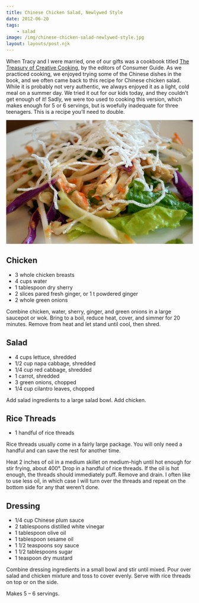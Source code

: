 ```yaml
---
title: Chinese Chicken Salad, Newlywed Style
date: 2012-06-20
tags:
    - salad
image: /img/chinese-chicken-salad-newlywed-style.jpg
layout: layouts/post.njk
---
```


When Tracy and I were married, one of our gifts was a cookbook titled
[The Treasury of Creative Cooking](http://www.goodreads.com/book/show/3994211-the-treasury-of-creative-cooking), by the editors of Consumer Guide. As
we practiced cooking, we enjoyed trying some of the Chinese dishes in
the book, and we often came back to this recipe for Chinese chicken
salad. While it is probably not very authentic, we always enjoyed it
as a light, cold meal on a summer day. We tried it out for our kids
today, and they couldn’t get enough of it! Sadly, we were too used to
cooking this version, which makes enough for 5 or 6 servings, but is
woefully inadequate for three teenagers. This is a recipe you’ll need
to double.

![chinese chicken salad](/img/chinese-chicken-salad-newlywed-style.jpg)

## Chicken

* 3 whole chicken breasts
* 4 cups water
* 1 tablespoon dry sherry
* 2 slices pared fresh ginger, or 1 t powdered ginger
* 2 whole green onions

Combine chicken, water, sherry, ginger, and green onions in a large
saucepot or wok. Bring to a boil, reduce heat, cover, and simmer for
20 minutes. Remove from heat and let stand until cool, then shred.

## Salad

* 4 cups lettuce, shredded
* 1/2 cup napa cabbage, shredded
* 1/4 cup red cabbage, shredded
* 1 carrot, shredded
* 3 green onions, chopped
* 1/4 cup cilantro leaves, chopped

Add salad ingredients to a large salad bowl. Add chicken.

## Rice Threads

* 1 handful of rice threads

Rice threads usually come in a fairly large package. You will only
need a handful and can save the rest for another time.

Heat 2 inches of oil in a medium skillet on medium-high until hot
enough for stir frying, about 400°. Drop in a handful of rice
threads. If the oil is hot enough, the threads should immediately
puff. Remove and drain. I often like to use less oil, in which case I
will turn over the threads and repeat on the bottom side for any that
weren’t done.

## Dressing

* 1/4 cup Chinese plum sauce
* 2 tablespoons distilled white vinegar
* 1 tablespoon olive oil
* 1 tablespoon sesame oil
* 1 1/2 teaspoons soy sauce
* 1 1/2 tablespoons sugar
* 1 teaspoon dry mustard

Combine dressing ingredients in a small bowl and stir until
mixed. Pour over salad and chicken mixture and toss to cover
evenly. Serve with rice threads on top or on the side.

Makes 5 – 6 servings.
